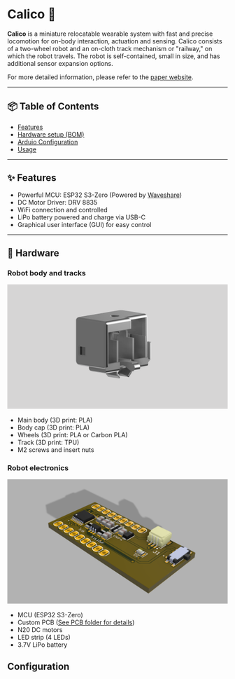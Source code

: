 # Calico 🤖

**Calico** is a miniature relocatable wearable system with fast and precise locomotion for on-body interaction, actuation and sensing. 
Calico consists of a two-wheel robot and an on-cloth track mechanism or "railway," on which the robot travels. 
The robot is self-contained, small in size, and has additional sensor expansion options. 

For more detailed information, please refer to the [paper website](https://smartlab.cs.umd.edu/publication/calico).

---

## 📦 Table of Contents

- [Features](#-features)  
- [Hardware setup (BOM)](#-Hardware)  
- [Arduio Configuration](#-configuration)  
- [Usage](#-usage)  

---

## ✨ Features

- Powerful MCU: ESP32 S3-Zero (Powered by [Waveshare](https://www.waveshare.com/wiki/ESP32-S3-Zero)) 
- DC Motor Driver: DRV 8835
- WiFi connection and controlled
- LiPo battery powered and charge via USB-C
- Graphical user interface (GUI) for easy control

---

## 🔧 Hardware

### Robot body and tracks
![Robot body](kart.png)
- Main body (3D print: PLA)
- Body cap (3D print: PLA)
- Wheels (3D print: PLA or Carbon PLA)
- Track (3D print: TPU)
- M2 screws and insert nuts 

### Robot electronics
![PCB](Control-Board.png)
- MCU (ESP32 S3-Zero)
- Custom PCB ([See PCB folder for details](./PCB%20files))
- N20 DC motors
- LED strip (4 LEDs)
- 3.7V LiPo battery

## Configuration
